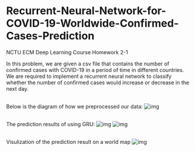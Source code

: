 # Recurrent-Neural-Network-for-COVID-19-Worldwide-Confirmed-Cases-Prediction

NCTU ECM Deep Learning Course Homework 2-1

In this problem, we are given a csv file that contains the number of confirmed cases with
COVID-19 in a period of time in different countries. We are required to implement a recurrent
neural network to classify whether the number of confirmed cases would increase or decrease in the next day. 

<br> Below is the diagram of how we preprocessed our data:
![img](https://i.imgur.com/rWq8E8H.png)


<br> The prediction results of using GRU:
![img](https://i.imgur.com/sdOXqOG.png)
![img](https://i.imgur.com/6EVXQ35.png)

<br> Visulization of the prediction result on a world map
![img](https://i.imgur.com/138SAnf.png)
